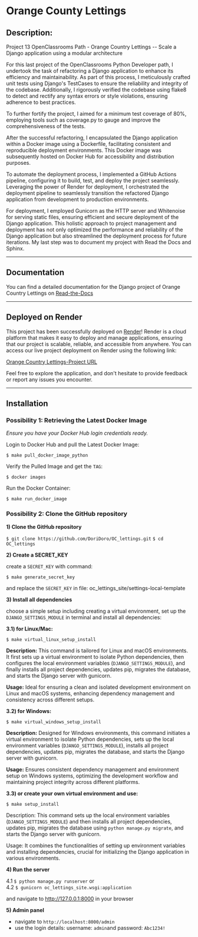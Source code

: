 # Orange County Lettings

## Description:
Project 13 OpenClassrooms Path - Orange Country Lettings -- 
Scale a Django application using a modular architecture 

For this last project of the OpenClassrooms Python Developer path, I undertook the task of 
refactoring a Django application to enhance its efficiency and maintainability. As part of this 
process, I meticulously crafted unit tests using Django's TestCases to ensure the reliability and 
integrity of the codebase. Additionally, I rigorously verified the codebase using flake8 to detect
and rectify any syntax errors or style violations, ensuring adherence to best practices.

To further fortify the project, I aimed for a minimum test coverage of 80%, employing tools such 
as coverage.py to gauge and improve the comprehensiveness of the tests.

After the successful refactoring, I encapsulated the Django application within a Docker image 
using a Dockerfile, facilitating consistent and reproducible deployment environments. This Docker 
image was subsequently hosted on Docker Hub for accessibility and distribution purposes.

To automate the deployment process, I implemented a GitHub Actions pipeline, configuring it to 
build, test, and deploy the project seamlessly. Leveraging the power of Render for deployment, 
I orchestrated the deployment pipeline to seamlessly transition the refactored Django application 
from development to production environments.

For deployment, I employed Gunicorn as the HTTP server and Whitenoise for serving static files, 
ensuring efficient and secure deployment of the Django application. This holistic approach to 
project management and deployment has not only optimized the performance and reliability of the 
Django application but also streamlined the deployment process for future iterations. My last 
step was to document my project with Read the Docs and Sphinx.

---
## Documentation
You can find a detailed documentation for the Django project of Orange Country Lettings 
on [Read-the-Docs](https://orange-country-lettings.readthedocs.io/en/latest/) 

---
## Deployed on Render
This project has been successfully deployed on [Render](https://render.com/)! Render is a cloud 
platform that makes it easy to deploy and manage applications, ensuring that our project is 
scalable, reliable, and accessible from anywhere. 
You can access our live project deployment on Render using the following link:

[Orange Country Lettings-Project URL](https://oc-lettings-site-latest-c1cc.onrender.com)

Feel free to explore the application, and don't hesitate to provide feedback or report any 
issues you encounter.

---
## Installation
### Possibility 1: Retrieving the Latest Docker Image


*Ensure you have your Docker Hub login credentials ready.*

Login to Docker Hub and pull the Latest Docker Image:

`$ make pull_docker_image_python`

Verify the Pulled Image and get the ``TAG``:

`$ docker images`

Run the Docker Container:

`$ make run_docker_image`

### Possibility 2: Clone the GitHub repository

**1) Clone the GitHub repository**

`$ git clone https://github.com/DoriDoro/OC_lettings.git`
`$ cd OC_lettings`


**2) Create a SECRET_KEY**

create a `SECRET_KEY` with command:

`$ make generate_secret_key`

and replace the ``SECRET_KEY`` in file: oc_lettings_site/settings-local-template


**3) Install all dependencies**

choose a simple setup including creating a virtual environment, set up the
`DJANGO_SETTINGS_MODULE` in terminal and install all dependencies:

**3.1) for Linux/Mac:**

`$ make virtual_linux_setup_install`

**Description:** This command is tailored for Linux and macOS environments. It first sets up a
virtual environment to isolate Python dependencies, then configures the local environment variables
(``DJANGO_SETTINGS_MODULE``), and finally installs all project dependencies, updates pip,
migrates the database, and starts the Django server with gunicorn.

**Usage:** Ideal for ensuring a clean and isolated development environment on Linux and macOS
systems, enhancing dependency management and consistency across different setups.

**3.2) for Windows:**

`$ make virtual_windows_setup_install`

**Description:** Designed for Windows environments, this command initiates a virtual environment to
isolate Python dependencies, sets up the local environment variables (``DJANGO_SETTINGS_MODULE``),
installs all project dependencies, updates pip, migrates the database, and starts the Django server
with gunicorn.

**Usage:** Ensures consistent dependency management and environment setup on Windows systems,
optimizing the development workflow and maintaining project integrity across different platforms.

**3.3) or create your own virtual environment and use:**

`$ make setup_install`

Description: This command sets up the local environment variables (`DJANGO_SETTINGS_MODULE`) and
then installs all project dependencies, updates pip, migrates the database using
`python manage.py migrate`, and starts the Django server with gunicorn.

Usage: It combines the functionalities of setting up environment variables and installing
dependencies, crucial for initializing the Django application in various environments.

**4) Run the server**

4.1 `$ python manage.py runserver` or <br>
4.2 `$ gunicorn oc_lettings_site.wsgi:application`

and navigate to http://127.0.0.1:8000 in your browser

**5) Admin panel**

- navigate to `http://localhost:8000/admin`
- use the login details: username: `admin`and password: `Abc1234!`
